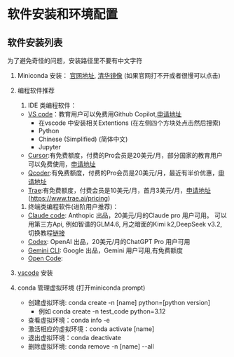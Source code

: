 
# 软件安装和环境配置

## 软件安装列表
为了避免奇怪的问题，安装路径里不要有中文字符
1. Miniconda 安装： [官网地址](https://docs.anaconda.com/miniconda/), [清华镜像](https://mirrors.tuna.tsinghua.edu.cn/anaconda/miniconda/?C=M&O=A) (如果官网打不开或者很慢可以点击)
2. 编程软件推荐
   1. IDE 类编程软件：
   - [VS code](https://code.visualstudio.com/download)：教育用户可以免费用Github Copilot,[申请地址](https://github.com/education) 
     - 在vscode 中安装相关Extentions (在左侧四个方块处点击然后搜索)
     - Python
     - Chinese (Simplified) (简体中文)
     - Jupyter
   - [Cursor](https://cursor.com/):有免费额度，付费的Pro会员是20美元/月，部分国家的教育用户可以免费使用，[申请地址](https://cursor.com/students)
   - [Qcoder](https://www.qcode.com/):有免费额度，付费的Pro会员是20美元/月，最近有半价优惠，[申请地址](https://qoder.com/pricing)
   - [Trae](https://www.trae.ai/):有免费额度，付费会员是10美元/月，首月3美元/月，[申请地址](https://www.trae.ai/pricing)(https://www.trae.ai/pricing)
   1. 终端类编程软件(进阶用户推荐)：
   - [Claude code](https://www.claude.com/product/claude-code): Anthopic 出品，20美元/月的Claude pro 用户可用。 可以用第三方Api, 例如智谱的GLM4.6, 月之暗面的Kimi k2,DeepSeek v3.2, 切换教程[链接](https://mp.weixin.qq.com/s/YHCStOWJBuwponjLxMjGxg)
   - [Codex](https://openai.com/codex/): OpenAI 出品，20美元/月的ChatGPT Pro 用户可用
   - [Gemini CLI](https://github.com/google-gemini/gemini-cli): Google 出品，Gemini 用户可用,有免费额度
   - [Open Code](https://opencode.ai/): 
3. [vscode](https://code.visualstudio.com/download) 安装

4. conda 管理虚拟环境 (打开miniconda prompt)
     - 创建虚拟环境: conda create -n [name] python=[python version]
       - 例如 conda create -n test_code python=3.12 
     - 查看虚拟环境：conda info -e
     - 激活相应的虚拟环境：conda activate [name]
     - 退出虚拟环境：conda deactivate
     - 删除虚拟环境: conda remove -n [name] --all 
